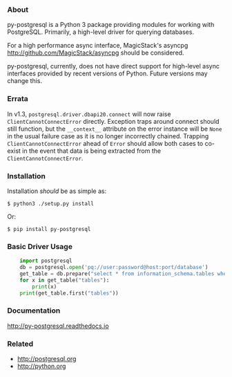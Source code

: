 ### About

py-postgresql is a Python 3 package providing modules for working with PostgreSQL.
Primarily, a high-level driver for querying databases.

For a high performance async interface, MagicStack's asyncpg
http://github.com/MagicStack/asyncpg should be considered.

py-postgresql, currently, does not have direct support for high-level async
interfaces provided by recent versions of Python. Future versions may change this.

### Errata

In v1.3, `postgresql.driver.dbapi20.connect` will now raise `ClientCannotConnectError` directly.
Exception traps around connect should still function, but the `__context__` attribute
on the error instance will be `None` in the usual failure case as it is no longer
incorrectly chained. Trapping `ClientCannotConnectError` ahead of `Error` should
allow both cases to co-exist in the event that data is being extracted from
the `ClientCannotConnectError`.

### Installation

Installation *should* be as simple as:

	$ python3 ./setup.py install

Or:

	$ pip install py-postgresql

### Basic Driver Usage

```python
	import postgresql
	db = postgresql.open('pq://user:password@host:port/database')
	get_table = db.prepare("select * from information_schema.tables where table_name = $1")
	for x in get_table("tables"):
		print(x)
	print(get_table.first("tables"))
```

### Documentation

http://py-postgresql.readthedocs.io

### Related

- http://postgresql.org
- http://python.org
